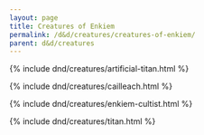 ```yaml
---
layout: page
title: Creatures of Enkiem
permalink: /d&d/creatures/creatures-of-enkiem/
parent: d&d/creatures
---
```


{% include dnd/creatures/artificial-titan.html %}

{% include dnd/creatures/cailleach.html %}

{% include dnd/creatures/enkiem-cultist.html %}

{% include dnd/creatures/titan.html %}
